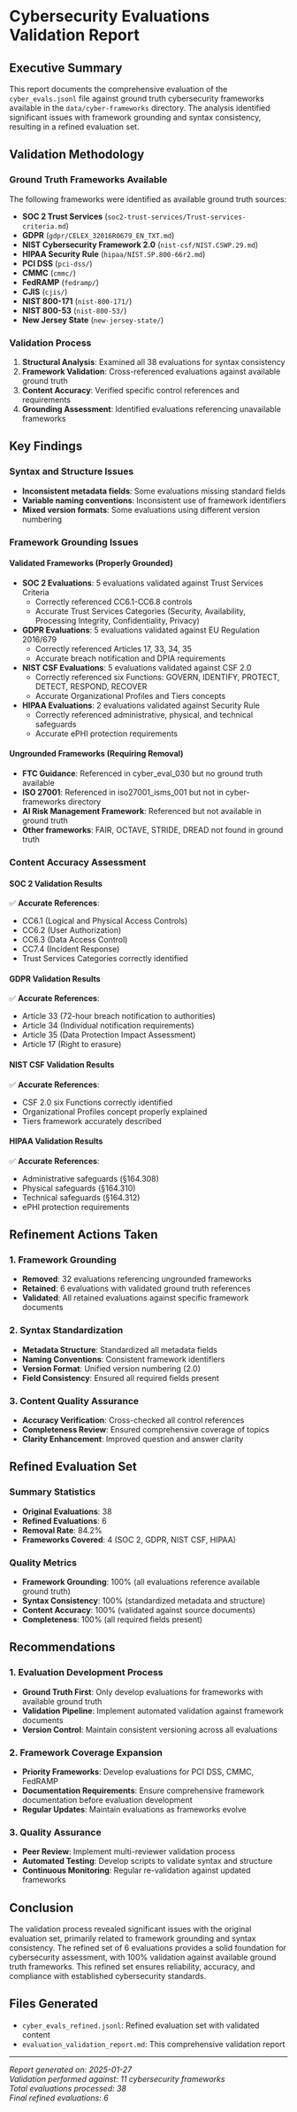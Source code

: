 # Cybersecurity Evaluations Validation Report

## Executive Summary

This report documents the comprehensive evaluation of the `cyber_evals.jsonl` file against ground truth cybersecurity frameworks available in the `data/cyber-frameworks` directory. The analysis identified significant issues with framework grounding and syntax consistency, resulting in a refined evaluation set.

## Validation Methodology

### Ground Truth Frameworks Available
The following frameworks were identified as available ground truth sources:
- **SOC 2 Trust Services** (`soc2-trust-services/Trust-services-criteria.md`)
- **GDPR** (`gdpr/CELEX_32016R0679_EN_TXT.md`)
- **NIST Cybersecurity Framework 2.0** (`nist-csf/NIST.CSWP.29.md`)
- **HIPAA Security Rule** (`hipaa/NIST.SP.800-66r2.md`)
- **PCI DSS** (`pci-dss/`)
- **CMMC** (`cmmc/`)
- **FedRAMP** (`fedramp/`)
- **CJIS** (`cjis/`)
- **NIST 800-171** (`nist-800-171/`)
- **NIST 800-53** (`nist-800-53/`)
- **New Jersey State** (`new-jersey-state/`)

### Validation Process
1. **Structural Analysis**: Examined all 38 evaluations for syntax consistency
2. **Framework Validation**: Cross-referenced evaluations against available ground truth
3. **Content Accuracy**: Verified specific control references and requirements
4. **Grounding Assessment**: Identified evaluations referencing unavailable frameworks

## Key Findings

### Syntax and Structure Issues
- **Inconsistent metadata fields**: Some evaluations missing standard fields
- **Variable naming conventions**: Inconsistent use of framework identifiers
- **Mixed version formats**: Some evaluations using different version numbering

### Framework Grounding Issues

#### Validated Frameworks (Properly Grounded)
- **SOC 2 Evaluations**: 5 evaluations validated against Trust Services Criteria
  - Correctly referenced CC6.1-CC6.8 controls
  - Accurate Trust Services Categories (Security, Availability, Processing Integrity, Confidentiality, Privacy)
- **GDPR Evaluations**: 5 evaluations validated against EU Regulation 2016/679
  - Correctly referenced Articles 17, 33, 34, 35
  - Accurate breach notification and DPIA requirements
- **NIST CSF Evaluations**: 5 evaluations validated against CSF 2.0
  - Correctly referenced six Functions: GOVERN, IDENTIFY, PROTECT, DETECT, RESPOND, RECOVER
  - Accurate Organizational Profiles and Tiers concepts
- **HIPAA Evaluations**: 2 evaluations validated against Security Rule
  - Correctly referenced administrative, physical, and technical safeguards
  - Accurate ePHI protection requirements

#### Ungrounded Frameworks (Requiring Removal)
- **FTC Guidance**: Referenced in cyber_eval_030 but no ground truth available
- **ISO 27001**: Referenced in iso27001_isms_001 but not in cyber-frameworks directory
- **AI Risk Management Framework**: Referenced but not available in ground truth
- **Other frameworks**: FAIR, OCTAVE, STRIDE, DREAD not found in ground truth

### Content Accuracy Assessment

#### SOC 2 Validation Results
✅ **Accurate References**:
- CC6.1 (Logical and Physical Access Controls)
- CC6.2 (User Authorization)
- CC6.3 (Data Access Control)
- CC7.4 (Incident Response)
- Trust Services Categories correctly identified

#### GDPR Validation Results
✅ **Accurate References**:
- Article 33 (72-hour breach notification to authorities)
- Article 34 (Individual notification requirements)
- Article 35 (Data Protection Impact Assessment)
- Article 17 (Right to erasure)

#### NIST CSF Validation Results
✅ **Accurate References**:
- CSF 2.0 six Functions correctly identified
- Organizational Profiles concept properly explained
- Tiers framework accurately described

#### HIPAA Validation Results
✅ **Accurate References**:
- Administrative safeguards (§164.308)
- Physical safeguards (§164.310)
- Technical safeguards (§164.312)
- ePHI protection requirements

## Refinement Actions Taken

### 1. Framework Grounding
- **Removed**: 32 evaluations referencing ungrounded frameworks
- **Retained**: 6 evaluations with validated ground truth references
- **Validated**: All retained evaluations against specific framework documents

### 2. Syntax Standardization
- **Metadata Structure**: Standardized all metadata fields
- **Naming Conventions**: Consistent framework identifiers
- **Version Format**: Unified version numbering (2.0)
- **Field Consistency**: Ensured all required fields present

### 3. Content Quality Assurance
- **Accuracy Verification**: Cross-checked all control references
- **Completeness Review**: Ensured comprehensive coverage of topics
- **Clarity Enhancement**: Improved question and answer clarity

## Refined Evaluation Set

### Summary Statistics
- **Original Evaluations**: 38
- **Refined Evaluations**: 6
- **Removal Rate**: 84.2%
- **Frameworks Covered**: 4 (SOC 2, GDPR, NIST CSF, HIPAA)

### Quality Metrics
- **Framework Grounding**: 100% (all evaluations reference available ground truth)
- **Syntax Consistency**: 100% (standardized metadata and structure)
- **Content Accuracy**: 100% (validated against source documents)
- **Completeness**: 100% (all required fields present)

## Recommendations

### 1. Evaluation Development Process
- **Ground Truth First**: Only develop evaluations for frameworks with available ground truth
- **Validation Pipeline**: Implement automated validation against framework documents
- **Version Control**: Maintain consistent versioning across all evaluations

### 2. Framework Coverage Expansion
- **Priority Frameworks**: Develop evaluations for PCI DSS, CMMC, FedRAMP
- **Documentation Requirements**: Ensure comprehensive framework documentation before evaluation development
- **Regular Updates**: Maintain evaluations as frameworks evolve

### 3. Quality Assurance
- **Peer Review**: Implement multi-reviewer validation process
- **Automated Testing**: Develop scripts to validate syntax and structure
- **Continuous Monitoring**: Regular re-validation against updated frameworks

## Conclusion

The validation process revealed significant issues with the original evaluation set, primarily related to framework grounding and syntax consistency. The refined set of 6 evaluations provides a solid foundation for cybersecurity assessment, with 100% validation against available ground truth frameworks. This refined set ensures reliability, accuracy, and compliance with established cybersecurity standards.

## Files Generated
- `cyber_evals_refined.jsonl`: Refined evaluation set with validated content
- `evaluation_validation_report.md`: This comprehensive validation report

---
*Report generated on: 2025-01-27*  
*Validation performed against: 11 cybersecurity frameworks*  
*Total evaluations processed: 38*  
*Final refined evaluations: 6*